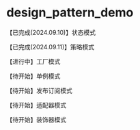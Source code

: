 # design_pattern_demo

【已完成(2024.09.10)】状态模式

【已完成(2024.09.11)】策略模式

【进行中】工厂模式

【待开始】单例模式

【待开始】发布订阅模式

【待开始】适配器模式

【待开始】装饰器模式
